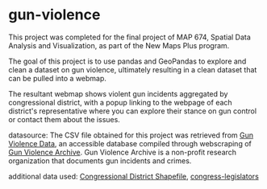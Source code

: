 # gun-violence

This project was completed for the final project of MAP 674, Spatial Data Analysis and Visualization, as part of the New Maps Plus program.

The goal of this project is to use pandas and GeoPandas to explore and clean a dataset on gun violence, ultimately resulting in a clean dataset that can be pulled into a webmap.

The resultant webmap shows violent gun incidents aggregated by congressional district, with a popup linking to the webpage of each district's representative where you can explore their stance on gun control or contact them about the issues.

datasource: The CSV file obtained for this project was retrieved from [Gun Violence Data](https://github.com/jamesqo/gun-violence-data), an accessible database compiled through webscraping of [Gun Violence Archive](https://www.gunviolencearchive.org/). Gun Violence Archive is a non-profit research organization that documents gun incidents and crimes.

additional data used: [Congressional District Shapefile](https://opendata.arcgis.com/datasets/ff48bbae433442a38f6c635b8c7baf72_0.zip), [congress-legislators](https://github.com/unitedstates/congress-legislators)
